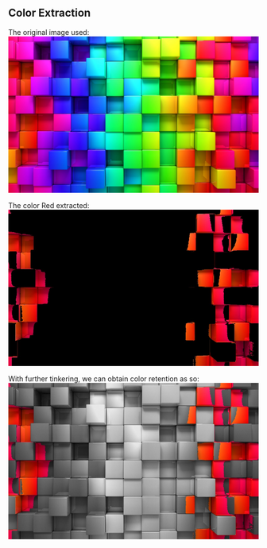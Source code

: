 ## Color Extraction

The original image used:  
![Color Image](./colorful.jpg)

The color Red extracted:  
![Extracted](./output.jpg)

With further tinkering, we can obtain color retention as so:  
![Color retention](./output1.jpg)
